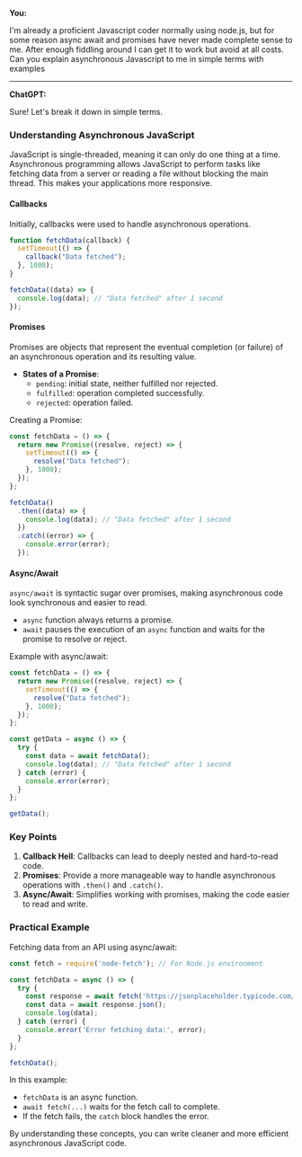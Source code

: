 **You:**

I'm already a proficient Javascript coder normally using node.js, but for some reason async await and promises have never made complete sense to me. After enough fiddling around I can get it to work but avoid at all costs. Can you explain asynchronous Javascript to me in simple terms with examples 

* * *

**ChatGPT:**

Sure! Let's break it down in simple terms.

### Understanding Asynchronous JavaScript

JavaScript is single-threaded, meaning it can only do one thing at a time. Asynchronous programming allows JavaScript to perform tasks like fetching data from a server or reading a file without blocking the main thread. This makes your applications more responsive.

#### Callbacks

Initially, callbacks were used to handle asynchronous operations.

```javascript
function fetchData(callback) {
  setTimeout(() => {
    callback("Data fetched");
  }, 1000);
}

fetchData((data) => {
  console.log(data); // "Data fetched" after 1 second
});
```

#### Promises

Promises are objects that represent the eventual completion (or failure) of an asynchronous operation and its resulting value.

* **States of a Promise**:
    * `pending`: initial state, neither fulfilled nor rejected.
    * `fulfilled`: operation completed successfully.
    * `rejected`: operation failed.

Creating a Promise:

```javascript
const fetchData = () => {
  return new Promise((resolve, reject) => {
    setTimeout(() => {
      resolve("Data fetched");
    }, 1000);
  });
};

fetchData()
  .then((data) => {
    console.log(data); // "Data fetched" after 1 second
  })
  .catch((error) => {
    console.error(error);
  });
```

#### Async/Await

`async/await` is syntactic sugar over promises, making asynchronous code look synchronous and easier to read.

* `async` function always returns a promise.
* `await` pauses the execution of an `async` function and waits for the promise to resolve or reject.

Example with async/await:

```javascript
const fetchData = () => {
  return new Promise((resolve, reject) => {
    setTimeout(() => {
      resolve("Data fetched");
    }, 1000);
  });
};

const getData = async () => {
  try {
    const data = await fetchData();
    console.log(data); // "Data fetched" after 1 second
  } catch (error) {
    console.error(error);
  }
};

getData();
```

### Key Points

1. **Callback Hell**: Callbacks can lead to deeply nested and hard-to-read code.
2. **Promises**: Provide a more manageable way to handle asynchronous operations with `.then()` and `.catch()`.
3. **Async/Await**: Simplifies working with promises, making the code easier to read and write.

### Practical Example

Fetching data from an API using async/await:

```javascript
const fetch = require('node-fetch'); // For Node.js environment

const fetchData = async () => {
  try {
    const response = await fetch('https://jsonplaceholder.typicode.com/todos/1');
    const data = await response.json();
    console.log(data);
  } catch (error) {
    console.error('Error fetching data:', error);
  }
};

fetchData();
```

In this example:

* `fetchData` is an async function.
* `await fetch(...)` waits for the fetch call to complete.
* If the fetch fails, the `catch` block handles the error.

By understanding these concepts, you can write cleaner and more efficient asynchronous JavaScript code.